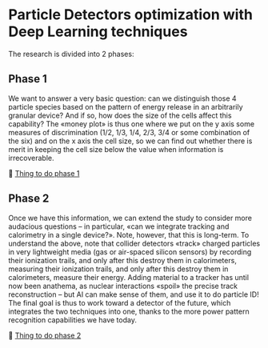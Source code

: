 # Particle Detectors optimization with Deep Learning techniques
The research is divided into 2 phases:
## Phase 1 

We want to answer a very basic question: can we distinguish those 4 particle species based on the pattern of energy release in an arbitrarily granular device? And if so, how does the size of the cells affect this capability?
The «money plot» is thus one where we put on the y axis some measures of discrimination (1/2, 1/3, 1/4, 2/3, 3/4 or some combination of the six) and on the x axis the cell size, so we can find out whether there is merit in keeping the cell size below the value when information is irrecoverable.

📝 [Thing to do phase 1](https://www.notion.so/Thing-to-do-phase-1-4dc2e92a875243aa9f90220557aa1084?pvs=21)

## Phase 2

Once we have this information, we can extend the study to consider more audacious questions – in particular, «can we integrate tracking and calorimetry in a single device?». Note, however, that this is long-term.
To understand the above, note that collider detectors «track» charged particles in very lightweight media (gas or air-spaced silicon sensors) by recording their ionization trails, and only after this destroy them in calorimeters, measuring their ionization trails, and only after this destroy them in calorimeters, measure their energy. Adding material to a tracker has until now been anathema, as nuclear interactions «spoil» the precise track reconstruction – but AI can make sense of them, and use it to do particle ID!
The final goal is thus to work toward a detector of the future, which integrates the two techniques into one, thanks to the more power pattern recognition capabilities we have today.

📝 [Thing to do phase 2](https://www.notion.so/Thing-to-do-phase-2-f1320184563d4798adbf5dcf8ae0456a?pvs=21)

